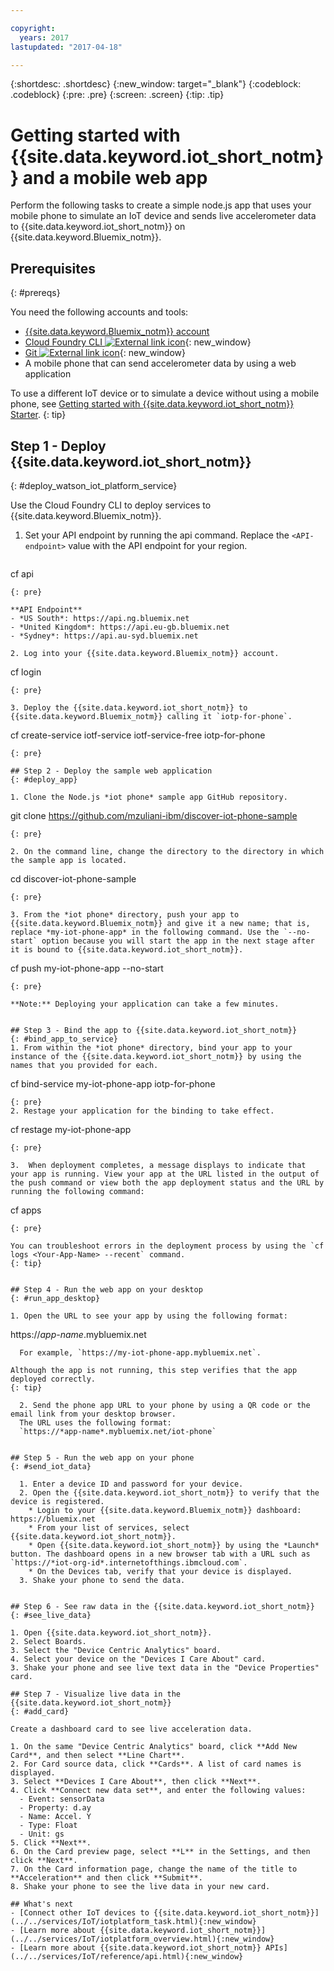 ```yaml
---

copyright:
  years: 2017
lastupdated: "2017-04-18"

---
```


{:shortdesc: .shortdesc}
{:new_window: target="_blank"}
{:codeblock: .codeblock}
{:pre: .pre}
{:screen: .screen}
{:tip: .tip}


# Getting started with {{site.data.keyword.iot_short_notm}} and a mobile web app
Perform the following tasks to create a simple node.js app that uses your mobile phone to simulate an IoT device and sends live accelerometer data to {{site.data.keyword.iot_short_notm}} on {{site.data.keyword.Bluemix_notm}}.

## Prerequisites
{: #prereqs}

You need the following accounts and tools:
* [{{site.data.keyword.Bluemix_notm}} account](https://console.ng.bluemix.net/registration/)
* [Cloud Foundry CLI ![External link icon](../../icons/launch-glyph.svg "External link icon")](https://github.com/cloudfoundry/cli#downloads){: new_window}
* [Git ![External link icon](../../icons/launch-glyph.svg "External link icon")](https://git-scm.com/downloads){: new_window}
* A mobile phone that can send accelerometer data by using a web application

To use a different IoT device or to simulate a device without using a mobile phone, see [Getting started with {{site.data.keyword.iot_short_notm}} Starter](https://bluemix.net/docs/starters/IoT/iot500.html).
{: tip}

## Step 1 - Deploy {{site.data.keyword.iot_short_notm}}
{: #deploy_watson_iot_platform_service}

Use the Cloud Foundry CLI to deploy services to {{site.data.keyword.Bluemix_notm}}.

1. Set your API endpoint by running the api command. Replace the `<API-endpoint>` value with the API endpoint for your region.
   ```
cf api <API-endpoint>
   ```
  {: pre}

  **API Endpoint**
  - *US South*: https://api.ng.bluemix.net
  - *United Kingdom*: https://api.eu-gb.bluemix.net
  - *Sydney*: https://api.au-syd.bluemix.net

2. Log into your {{site.data.keyword.Bluemix_notm}} account.

  ```
cf login
  ```
  {: pre}

3. Deploy the {{site.data.keyword.iot_short_notm}} to {{site.data.keyword.Bluemix_notm}} calling it `iotp-for-phone`.
  ```
cf create-service iotf-service iotf-service-free iotp-for-phone
  ```
  {: pre}

## Step 2 - Deploy the sample web application
{: #deploy_app}

1. Clone the Node.js *iot phone* sample app GitHub repository.
  ```
git clone https://github.com/mzuliani-ibm/discover-iot-phone-sample
  ```
  {: pre}

2. On the command line, change the directory to the directory in which the sample app is located.
  ```
cd discover-iot-phone-sample
  ```
  {: pre}  

3. From the *iot phone* directory, push your app to {{site.data.keyword.Bluemix_notm}} and give it a new name; that is, replace *my-iot-phone-app* in the following command. Use the `--no-start` option because you will start the app in the next stage after it is bound to {{site.data.keyword.iot_short_notm}}.
  ```
cf push my-iot-phone-app --no-start
  ```
  {: pre}

**Note:** Deploying your application can take a few minutes.


## Step 3 - Bind the app to {{site.data.keyword.iot_short_notm}}
{: #bind_app_to_service}
1. From within the *iot phone* directory, bind your app to your instance of the {{site.data.keyword.iot_short_notm}} by using the names that you provided for each.
  ```
cf bind-service my-iot-phone-app iotp-for-phone
  ```
  {: pre}
2. Restage your application for the binding to take effect.
  ```
cf restage my-iot-phone-app
  ```
  {: pre}

3.  When deployment completes, a message displays to indicate that your app is running. View your app at the URL listed in the output of the push command or view both the app deployment status and the URL by running the following command:
  ```
cf apps
  ```
  {: pre}

You can troubleshoot errors in the deployment process by using the `cf logs <Your-App-Name> --recent` command.
{: tip}


## Step 4 - Run the web app on your desktop
{: #run_app_desktop}

  1. Open the URL to see your app by using the following format:
```
  https://*app-name*.mybluemix.net
```
  For example, `https://my-iot-phone-app.mybluemix.net`.

Although the app is not running, this step verifies that the app deployed correctly.
{: tip}

  2. Send the phone app URL to your phone by using a QR code or the email link from your desktop browser.
  The URL uses the following format:
  `https://*app-name*.mybluemix.net/iot-phone`


## Step 5 - Run the web app on your phone
{: #send_iot_data}

  1. Enter a device ID and password for your device.
  2. Open the {{site.data.keyword.iot_short_notm}} to verify that the device is registered.
    * Login to your {{site.data.keyword.Bluemix_notm}} dashboard: https://bluemix.net
    * From your list of services, select {{site.data.keyword.iot_short_notm}}.
    * Open {{site.data.keyword.iot_short_notm}} by using the *Launch* button. The dashboard opens in a new browser tab with a URL such as  `https://*iot-org-id*.internetofthings.ibmcloud.com`.
    * On the Devices tab, verify that your device is displayed.
  3. Shake your phone to send the data.


## Step 6 - See raw data in the {{site.data.keyword.iot_short_notm}}
{: #see_live_data}

1. Open {{site.data.keyword.iot_short_notm}}.
2. Select Boards.
3. Select the "Device Centric Analytics" board.
4. Select your device on the "Devices I Care About" card.
3. Shake your phone and see live text data in the "Device Properties" card.

## Step 7 - Visualize live data in the {{site.data.keyword.iot_short_notm}}
{: #add_card}

Create a dashboard card to see live acceleration data.

1. On the same "Device Centric Analytics" board, click **Add New Card**, and then select **Line Chart**.
2. For Card source data, click **Cards**. A list of card names is displayed.
3. Select **Devices I Care About**, then click **Next**.
4. Click **Connect new data set**, and enter the following values:
  - Event: sensorData
  - Property: d.ay
  - Name: Accel. Y
  - Type: Float
  - Unit: gs
5. Click **Next**.
6. On the Card preview page, select **L** in the Settings, and then click **Next**.
7. On the Card information page, change the name of the title to  **Acceleration** and then click **Submit**.
8. Shake your phone to see the live data in your new card.

## What's next
- [Connect other IoT devices to {{site.data.keyword.iot_short_notm}}](../../services/IoT/iotplatform_task.html){:new_window}
- [Learn more about {{site.data.keyword.iot_short_notm}}](../../services/IoT/iotplatform_overview.html){:new_window}
- [Learn more about {{site.data.keyword.iot_short_notm}} APIs](../../services/IoT/reference/api.html){:new_window}
